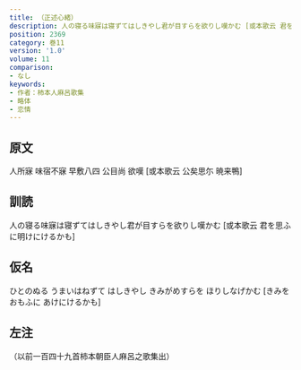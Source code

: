 ```yaml
---
title: （正述心緒）
description: 人の寝る味寐は寝ずてはしきやし君が目すらを欲りし嘆かむ [或本歌云 君を思ふに明けにけるかも]
position: 2369
category: 巻11
version: '1.0'
volume: 11
comparison:
- なし
keywords:
- 作者：柿本人麻呂歌集
- 略体
- 恋情
---
```


## 原文

人所寐 味宿不寐 早敷八四 公目尚 欲嘆 [或本歌云 公矣思尓 暁来鴨]

## 訓読

人の寝る味寐は寝ずてはしきやし君が目すらを欲りし嘆かむ [或本歌云 君を思ふに明けにけるかも]

## 仮名

ひとのぬる うまいはねずて はしきやし きみがめすらを ほりしなげかむ [きみをおもふに あけにけるかも]

## 左注

（以前一百四十九首柿本朝臣人麻呂之歌集出）
